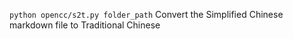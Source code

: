 `python opencc/s2t.py folder_path` Convert the Simplified Chinese markdown file to Traditional Chinese
